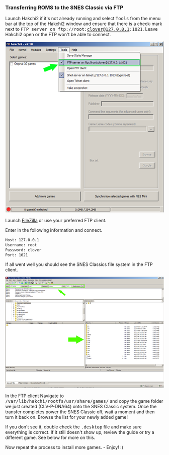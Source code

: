 ### **Transferring ROMS to the SNES Classic via FTP**

Launch Hakchi2 if it's not already running and select <kbd>Tools</kbd> from the menu bar at the top of the Hakchi2 window and ensure that there is a check-mark next to <kbd>FTP server on ftp://root:clover@127.0.0.1:1021</kbd>. 
Leave Hakchi2 open or the FTP won't be able to connect.

![Failed to load image](https://github.com/DNA64/SuperHakchi/blob/master/hakchi2_ftp.png "Example 5")

Launch [FileZilla](https://filezilla-project.org/) or use your preferred FTP client.

Enter in the following information and connect.

```
Host: 127.0.0.1
Username: root
Password: clover
Port: 1021
```
If all went well you should see the SNES Classics file system in the FTP client.

![Failed to load image](https://github.com/DNA64/SuperHakchi/blob/master/hakchi2_filezilla.png "Example 6")

In the FTP client Navigate to <kbd>/var/lib/hakchi/rootfs/usr/share/games/</kbd> and copy the game folder we just created (CLV-P-DNA64) onto the SNES Classic system. Once the transfer completes power the SNES Classic off, wait a moment and then turn it back on. Browse the list for your newly added game!

If you don't see it, double check the <kbd>.desktop</kbd> file and make sure everything is correct. If it still doesn't show up, review the guide or try a different game. See below for more on this.

Now repeat the process to install more games. - Enjoy! :)
